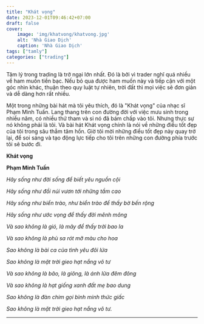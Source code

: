 ```yaml
---
title: "Khát vọng"
date: 2023-12-01T09:46:42+07:00
draft: false
cover:
    image: 'img/khatvong/khatvong.jpg'
    alt: 'Nhà Giao Dịch'
    caption: 'Nhà Giao Dịch'
tags: ["tamly"]
categories: ["trading"]
---
```

Tâm lý trong trading là trở ngại lớn nhất. Đó là bởi vì trader nghĩ quá nhiều về  ham muốn tiền bạc. Nếu bỏ qua được ham muốn này và tiếp cận với một góc nhìn khác, thuận theo quy luật tự nhiên, trời đất thì mọi việc sẽ đơn giản và dễ  dàng hơn rất nhiều.

Một trong những bài hát mà tôi yêu thích, đó là "Khát vọng" của nhạc sĩ Phạm Minh Tuấn. Lang thang trên con đường đời với việc mưu sinh trong nhiều năm, có nhiều thứ tham và si nó đã bám chấp vào tôi. Nhưng thực sự nó không phải là tôi. Và bài hát Khát vọng chính là nói về những điều tốt đẹp của tôi trong sâu thẳm tâm hồn. Giờ tôi mời những điều tốt đẹp này quay trở lại, để soi sáng và tạo động lực tiếp cho tôi trên những con đường phía trước tôi sẽ bước đi.

**Khát vọng**

**Phạm Minh Tuấn**

_Hãy sống như đời sống để biết yêu nguồn cội_   

_Hãy sống như đồi núi vươn tới những tầm cao_

_Hãy sống như biển trào, như biển trào để thấy bờ bến rộng_

_Hãy sống như ước vọng để thấy đời mênh mông_

_Và sao không là gió, là mây để thấy trời bao la_

_Và sao không là phù sa rót mỡ màu cho hoa_

_Sao không là bài ca của tình yêu đôi lứa_

_Sao không là mặt trời gieo hạt nắng vô tư_

_Và sao không là bão, là giông, là ánh lửa đêm đông_

_Và sao không là hạt giống xanh đất mẹ bao dung_

_Sao không là đàn chim gọi bình minh thức giấc_

_Sao không là mặt trời gieo hạt nắng vô tư._

---